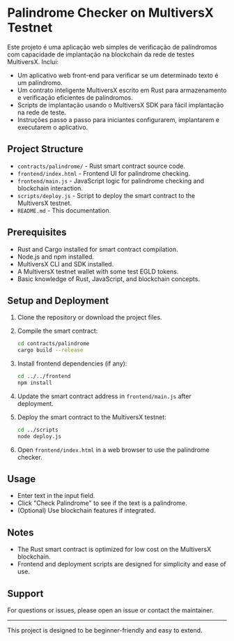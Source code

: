 # Palindrome Checker on MultiversX Testnet

Este projeto é uma aplicação web simples de verificação de palíndromos com capacidade de implantação na blockchain da rede de testes MultiversX. Inclui:

- Um aplicativo web front-end para verificar se um determinado texto é um palíndromo.
- Um contrato inteligente MultiversX escrito em Rust para armazenamento e verificação eficientes de palíndromos.
- Scripts de implantação usando o MultiversX SDK para fácil implantação na rede de teste.
- Instruções passo a passo para iniciantes configurarem, implantarem e executarem o aplicativo.

## Project Structure

- `contracts/palindrome/` - Rust smart contract source code.
- `frontend/index.html` - Frontend UI for palindrome checking.
- `frontend/main.js` - JavaScript logic for palindrome checking and blockchain interaction.
- `scripts/deploy.js` - Script to deploy the smart contract to the MultiversX testnet.
- `README.md` - This documentation.

## Prerequisites

- Rust and Cargo installed for smart contract compilation.
- Node.js and npm installed.
- MultiversX CLI and SDK installed.
- A MultiversX testnet wallet with some test EGLD tokens.
- Basic knowledge of Rust, JavaScript, and blockchain concepts.

## Setup and Deployment

1. Clone the repository or download the project files.

2. Compile the smart contract:
   ```bash
   cd contracts/palindrome
   cargo build --release
   ```

3. Install frontend dependencies (if any):
   ```bash
   cd ../../frontend
   npm install
   ```

4. Update the smart contract address in `frontend/main.js` after deployment.

5. Deploy the smart contract to the MultiversX testnet:
   ```bash
   cd ../scripts
   node deploy.js
   ```

6. Open `frontend/index.html` in a web browser to use the palindrome checker.

## Usage

- Enter text in the input field.
- Click "Check Palindrome" to see if the text is a palindrome.
- (Optional) Use blockchain features if integrated.

## Notes

- The Rust smart contract is optimized for low cost on the MultiversX blockchain.
- Frontend and deployment scripts are designed for simplicity and ease of use.

## Support

For questions or issues, please open an issue or contact the maintainer.

---

This project is designed to be beginner-friendly and easy to extend.
